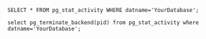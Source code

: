 `SELECT * FROM pg_stat_activity WHERE datname='YourDatabase';`

`select pg_terminate_backend(pid) from pg_stat_activity where datname='YourDatabase';`
